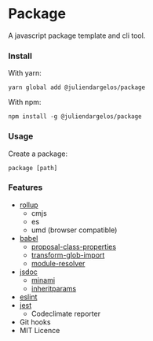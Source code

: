 # Package

A javascript package template and cli tool.

### Install

With yarn:

```
yarn global add @juliendargelos/package
```

With npm:

```
npm install -g @juliendargelos/package
```

### Usage

Create a package:

```
package [path]
```

### Features

- [rollup](https://github.com/rollup/rollup)
    + cmjs
    + es
    + umd (browser compatible)
- [babel](https://github.com/babel/babel)
    + [proposal-class-properties](https://github.com/babel/babel/tree/master/packages/babel-plugin-proposal-class-properties)
    + [transform-glob-import](https://github.com/devongovett/babel-plugin-transform-glob-import)
    + [module-resolver](https://github.com/tleunen/babel-plugin-module-resolver)
- [jsdoc](https://github.com/jsdoc3/jsdoc)
    + [minami](https://github.com/nijikokun/minami)
    + [inheritparams](https://github.com/juliendargelos/jsdoc-inheritparams-plugin)
- [eslint](https://github.com/eslint/eslint)
- [jest](https://github.com/facebook/jest)
    + Codeclimate reporter
- Git hooks
- MIT Licence
